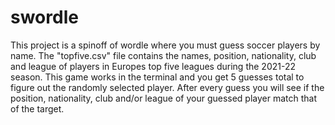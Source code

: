 # swordle

This project is a spinoff of wordle where you must guess soccer players by name.
The "topfive.csv" file contains the names, position, nationality, club and league of 
players in Europes top five leagues during the 2021-22 season. 
This game works in the terminal and you get 5 guesses total to figure out the randomly 
selected player. After every guess you will see if the position, nationality, club and/or league 
of your guessed player match that of the target. 
